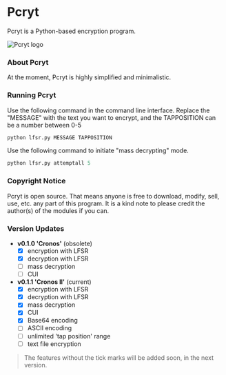 # Pcryt
Pcryt is a Python-based encryption program.

![Pcryt logo](https://github.com/dmimukto/pcryt/blob/main/pcryt_logo.png)

### About Pcryt
At the moment, Pcryt is highly simplified and minimalistic.

### Running Pcryt
Use the following command in the command line interface. Replace the "MESSAGE" with the text you want to encrypt, and the TAPPOSITION can be a number between 0-5
```python
python lfsr.py MESSAGE TAPPOSITION
```
Use the following command to initiate "mass decrypting" mode.
```python
python lfsr.py attemptall 5
```

### Copyright Notice
Pcryt is open source. That means anyone is free to download, modify, sell, use, etc. any part of this program. It is a kind note to please credit the author(s) of the modules if you can.

### Version Updates
* __v0.1.0 'Cronos'__ (obsolete)
  * [x] encryption with LFSR
  * [x] decryption with LFSR
  * [ ] mass decryption
  * [ ] CUI
* __v0.1.1 'Cronos II'__ (current)
  * [x] encryption with LFSR
  * [x] decryption with LFSR
  * [x] mass decryption
  * [x] CUI
  * [x] Base64 encoding
  * [ ] ASCII encoding
  * [ ] unlimited 'tap position' range
  * [ ] text file encryption

> The features without the tick marks will be added soon, in the next version.
